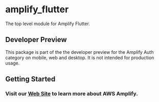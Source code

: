 # amplify_flutter

The top level module for Amplify Flutter.

## Developer Preview

This package is part of the the developer preview for the Amplify Auth category on mobile, web and desktop. It is not intended for production usage. 

## Getting Started

### Visit our [Web Site](https://docs.amplify.aws/) to learn more about AWS Amplify.
